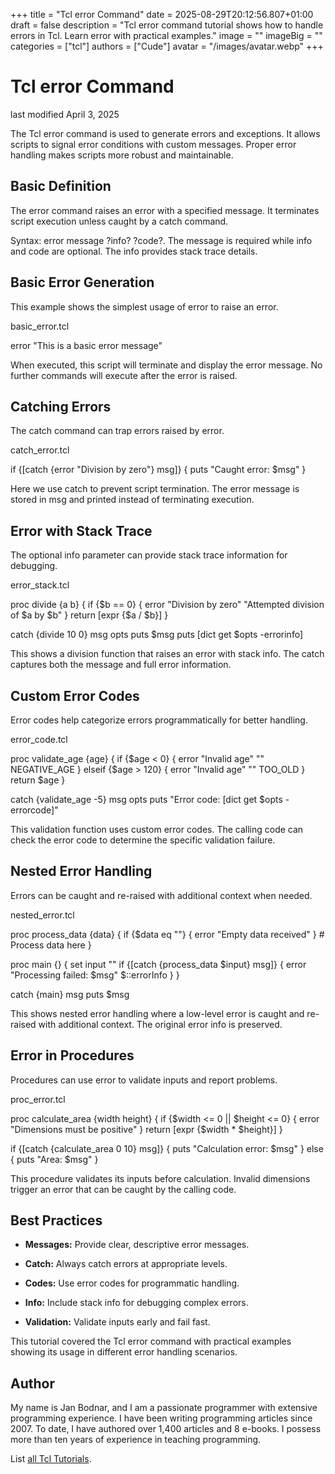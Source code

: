 +++
title = "Tcl error Command"
date = 2025-08-29T20:12:56.807+01:00
draft = false
description = "Tcl error command tutorial shows how to handle errors in Tcl. Learn error with practical examples."
image = ""
imageBig = ""
categories = ["tcl"]
authors = ["Cude"]
avatar = "/images/avatar.webp"
+++

# Tcl error Command

last modified April 3, 2025

The Tcl error command is used to generate errors and exceptions. 
It allows scripts to signal error conditions with custom messages. Proper
error handling makes scripts more robust and maintainable.

## Basic Definition

The error command raises an error with a specified message. It
terminates script execution unless caught by a catch command.

Syntax: error message ?info? ?code?. The message is required while
info and code are optional. The info provides stack trace details.

## Basic Error Generation

This example shows the simplest usage of error to raise an error.

basic_error.tcl
  

error "This is a basic error message"

When executed, this script will terminate and display the error message. No
further commands will execute after the error is raised.

## Catching Errors

The catch command can trap errors raised by error.

catch_error.tcl
  

if {[catch {error "Division by zero"} msg]} {
    puts "Caught error: $msg"
}

Here we use catch to prevent script termination. The error message
is stored in msg and printed instead of terminating execution.

## Error with Stack Trace

The optional info parameter can provide stack trace information for debugging.

error_stack.tcl
  

proc divide {a b} {
    if {$b == 0} {
        error "Division by zero" "Attempted division of $a by $b"
    }
    return [expr {$a / $b}]
}

catch {divide 10 0} msg opts
puts $msg
puts [dict get $opts -errorinfo]

This shows a division function that raises an error with stack info. The
catch captures both the message and full error information.

## Custom Error Codes

Error codes help categorize errors programmatically for better handling.

error_code.tcl
  

proc validate_age {age} {
    if {$age &lt; 0} {
        error "Invalid age" "" NEGATIVE_AGE
    } elseif {$age &gt; 120} {
        error "Invalid age" "" TOO_OLD
    }
    return $age
}

catch {validate_age -5} msg opts
puts "Error code: [dict get $opts -errorcode]"

This validation function uses custom error codes. The calling code can check
the error code to determine the specific validation failure.

## Nested Error Handling

Errors can be caught and re-raised with additional context when needed.

nested_error.tcl
  

proc process_data {data} {
    if {$data eq ""} {
        error "Empty data received"
    }
    # Process data here
}

proc main {} {
    set input ""
    if {[catch {process_data $input} msg]} {
        error "Processing failed: $msg" $::errorInfo
    }
}

catch {main} msg
puts $msg

This shows nested error handling where a low-level error is caught and
re-raised with additional context. The original error info is preserved.

## Error in Procedures

Procedures can use error to validate inputs and report problems.

proc_error.tcl
  

proc calculate_area {width height} {
    if {$width &lt;= 0 || $height &lt;= 0} {
        error "Dimensions must be positive"
    }
    return [expr {$width * $height}]
}

if {[catch {calculate_area 0 10} msg]} {
    puts "Calculation error: $msg"
} else {
    puts "Area: $msg"
}

This procedure validates its inputs before calculation. Invalid dimensions
trigger an error that can be caught by the calling code.

## Best Practices

- **Messages:** Provide clear, descriptive error messages.

- **Catch:** Always catch errors at appropriate levels.

- **Codes:** Use error codes for programmatic handling.

- **Info:** Include stack info for debugging complex errors.

- **Validation:** Validate inputs early and fail fast.

 

This tutorial covered the Tcl error command with practical
examples showing its usage in different error handling scenarios.

## Author

My name is Jan Bodnar, and I am a passionate programmer with extensive
programming experience. I have been writing programming articles since 2007.
To date, I have authored over 1,400 articles and 8 e-books. I possess more
than ten years of experience in teaching programming.

List [all Tcl Tutorials](/tcl/).